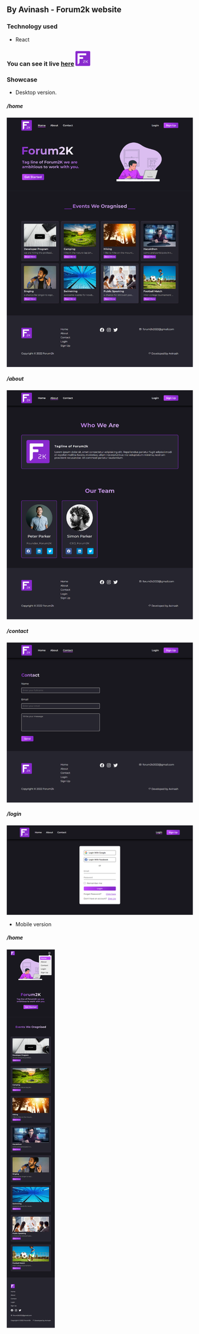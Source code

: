 ## By Avinash - Forum2k website


### Technology used

* React

<!-- <h2> You can see it live <a href="https://forum2k-2022.web.app/" target="_blank"> <img src="showcase/F2k-Logo.png" height="35px" width="35px" /></a><h2> -->

### You can see it live [here](https://forum2k-2022.web.app/) <img src="showcase/F2k-Logo.png" height="40px" width="40px" />

### Showcase

* Desktop version.
<h5>/home</h5>
<img src="showcase/Forum-2k home.png" />

<h5>/about</h5>
<img src="showcase/Forum-2k about.png" />

<h5>/contact</h5>
<img src="showcase/Forum-2k contact.png" />

<h5>/login</h5>
<img src="showcase/Forum-2k login.png" />

* Mobile version
<h5>/home</h5>
<img src="showcase/Forum-2k mobile version.png" />

